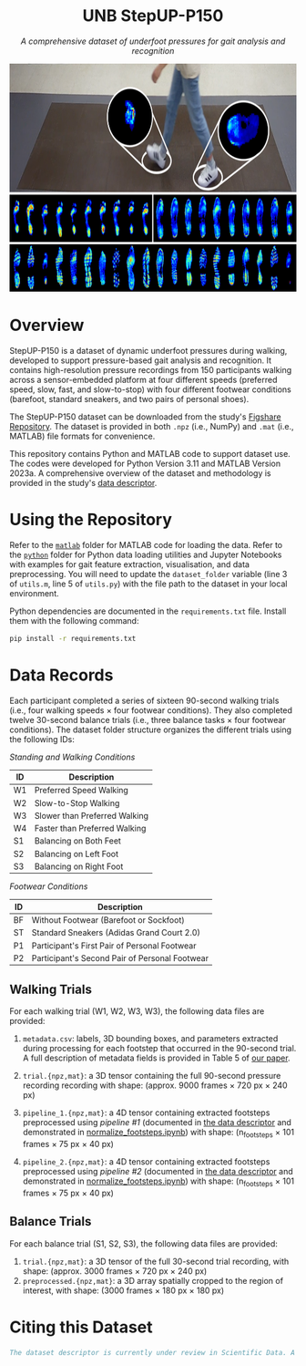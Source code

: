 <h1 align="center">UNB StepUP-P150</h1>
<p align="center"><i>A comprehensive dataset of underfoot pressures for gait analysis and recognition</i></p>

<p align="center">
  <img src="StepUP.png" alt="Project Banner" height=400>
</p>

# Overview
StepUP-P150 is a dataset of dynamic underfoot pressures during walking, developed to support pressure-based gait analysis and recognition. It contains high-resolution pressure recordings from 150 participants walking across a sensor-embedded platform at four different speeds (preferred speed, slow, fast, and slow-to-stop) with four different footwear conditions (barefoot, standard sneakers, and two pairs of personal shoes). 

The StepUP-P150 dataset can be downloaded from the study's [Figshare Repository](https://doi.org/10.6084/m9.figshare.28143686). The dataset is provided in both `.npz` (i.e., NumPy) and `.mat` (i.e., MATLAB) file formats for convenience.

This repository contains Python and MATLAB code to support dataset use. The codes were developed for Python Version 3.11 and MATLAB Version 2023a. A comprehensive overview of the dataset and methodology is provided in the study's [data descriptor](www.google.com).

# Using the Repository

Refer to the [`matlab`](matlab) folder for MATLAB code for loading the data. Refer to the [`python`](python) folder for Python data loading utilities and Jupyter Notebooks with examples for gait feature extraction, visualisation, and data preprocessing. You will need to update the `dataset_folder` variable (line 3 of `utils.m`, line 5 of `utils.py`) with the file path to the dataset in your local environment.

Python dependencies are documented in the `requirements.txt` file. Install them with the following command:

```bash
pip install -r requirements.txt
```

# Data Records

Each participant completed a series of sixteen 90-second walking trials (i.e., four walking speeds $\times$ four footwear conditions). They also completed twelve 30-second balance trials (i.e., three balance tasks $\times$ four footwear conditions). The dataset folder structure organizes the different trials using the following IDs:

<i>Standing and Walking Conditions</i>

| ID | Description | 
| --- | --- |
| W1 | Preferred Speed Walking |
| W2 | Slow-to-Stop Walking| 
| W3 | Slower than Preferred Walking |
| W4 | Faster than Preferred Walking | 
| S1 | Balancing on Both Feet | 
| S2 | Balancing on Left Foot |
| S3 | Balancing on Right Foot | 

<i>Footwear Conditions</i>

| ID | Description | 
| --- | --- |
| BF | Without Footwear (Barefoot or Sockfoot) |
| ST | Standard Sneakers (Adidas Grand Court 2.0) | 
| P1 | Participant's First Pair of Personal Footwear |
| P2 | Participant's Second Pair of Personal Footwear | 

## Walking Trials

For each walking trial (W1, W2, W3, W3), the following data files are provided: 

1. `metadata.csv`: labels, 3D bounding boxes, and parameters extracted during processing for each footstep that occurred in the 90-second trial. A full description of metadata fields is provided in Table 5 of [our paper](www.google.com).

1. `trial.{npz,mat}`: a 3D tensor containing the full 90-second pressure recording recording with shape: (approx. 9000 frames $\times$ 720 px $\times$ 240 px)

1. `pipeline_1.{npz,mat}`: a 4D tensor containing extracted footsteps preprocessed using *pipeline #1* (documented in [the data descriptor](www.google.com) and demonstrated in [normalize_footsteps.ipynb](python/normalize_footsteps.ipynb)) with shape: (n<sub>footsteps</sub> $\times$ 101 frames $\times$ 75 px $\times$ 40 px)

1. `pipeline_2.{npz,mat}`: a 4D tensor containing extracted footsteps preprocessed using *pipeline #2* (documented in [the data descriptor](www.google.com) and demonstrated in [normalize_footsteps.ipynb](python/normalize_footsteps.ipynb)) with shape: (n<sub>footsteps</sub> $\times$ 101 frames $\times$ 75 px $\times$ 40 px)

   
## Balance Trials

For each balance trial (S1, S2, S3), the following data files are provided:

1. `trial.{npz,mat}`: a 3D tensor of the full 30-second trial recording, with shape: (approx. 3000 frames $\times$ 720 px $\times$ 240 px)
1. `preprocessed.{npz,mat}`: a 3D array spatially cropped to the region of interest, with shape: (3000 frames $\times$ 180 px $\times$ 180 px)


# Citing this Dataset

```bibtex
The dataset descriptor is currently under review in Scientific Data. A DOI and citation details will be updated once available.
```

